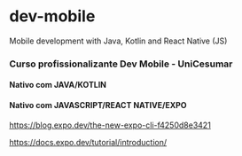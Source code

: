 # dev-mobile
Mobile development with Java, Kotlin and React Native (JS)

### Curso profissionalizante Dev Mobile - UniCesumar

#### Nativo com JAVA/KOTLIN
#### Nativo com JAVASCRIPT/REACT NATIVE/EXPO


https://blog.expo.dev/the-new-expo-cli-f4250d8e3421

https://docs.expo.dev/tutorial/introduction/